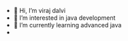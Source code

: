 - 👋 Hi, I’m viraj dalvi
- 👀 I’m interested in java development 
- 🌱 I’m currently learning advanced java 
-

<!---
viraj1997/viraj1997 is a ✨ special ✨ repository because its `README.md` (this file) appears on your GitHub profile.
You can click the Preview link to take a look at your changes.
--->
